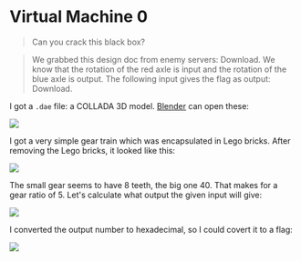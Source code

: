# Virtual Machine 0

> Can you crack this black box?

> We grabbed this design doc from enemy servers: Download. We know that the rotation of the red axle is input and the rotation of the blue axle is output. The following input gives the flag as output: Download.


I got a `.dae` file: a COLLADA 3D model. [Blender](https://www.blender.org/) can open these:

![](https://i.imgur.com/ri506eG.png)

I got a very simple gear train which was encapsulated in Lego bricks. After removing the Lego bricks, it looked like this:

![](https://i.imgur.com/gY5Pu16.png)

The small gear seems to have 8 teeth, the big one 40. That makes for a gear ratio of 5. Let's calculate what output the given input will give:

![](https://i.imgur.com/NUqFfKJ.png)

I converted the output number to hexadecimal, so I could covert it to a flag:

![](https://i.imgur.com/98hNlZf.png)

